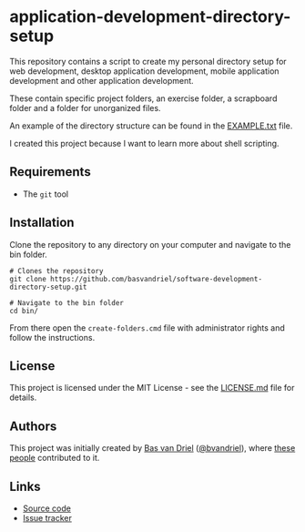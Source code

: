 # application-development-directory-setup
This repository contains a script to create my personal directory setup
for web development, desktop application development, mobile application development and
other application development.

These contain specific project folders, an exercise folder, a scrapboard folder and a 
folder for unorganized files.

An example of the directory structure can be found in the [EXAMPLE.txt](EXAMPLE.txt) file.

I created this project because I want to learn more about shell scripting.

## Requirements
* The `git` tool

## Installation
Clone the repository to any directory on your computer and navigate to the bin folder.

```shell
# Clones the repository
git clone https://github.com/basvandriel/software-development-directory-setup.git

# Navigate to the bin folder
cd bin/
```

From there open the `create-folders.cmd` file with administrator rights and follow the instructions.

## License
This project is licensed under the MIT License - see the [LICENSE.md](LICENSE.md) file for details.

## Authors
This project was initially created by [Bas van Driel](https://github.com/basvandriel "GitHub page") ([@bvandriel](https://twitter.com/bvandriel "Twitter page")), where [these people](https://github.com/basvandriel/WWW/graphs/contributors) contributed to it.

## Links
* [Source code](https://github.com/basvandriel/application-development-directory-setup)
* [Issue tracker](https://github.com/basvandriel/application-development-directory-setup/issues)

